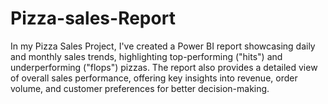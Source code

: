 # Pizza-sales-Report
In my Pizza Sales Project, I've created a Power BI report showcasing daily and monthly sales trends, highlighting top-performing ("hits") and underperforming ("flops") pizzas. The report also provides a detailed view of overall sales performance, offering key insights into revenue, order volume, and customer preferences for better decision-making.
